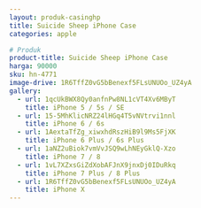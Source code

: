 ```yaml
---
layout: produk-casinghp
title: Suicide Sheep iPhone Case
categories: apple

# Produk
product-title: Suicide Sheep iPhone Case
harga: 90000
sku: hn-4771
image-drive: 1R6TffZ0vG5bBenexf5FLsUNUOo_UZ4yA
gallery:
  - url: 1qcUkBWX8Qy0anfnPw8NL1cVT4Xv6MByT
    title: iPhone 5 / 5s / SE
  - url: 15-5MhKlicNRZ24lHGq4T5vNVtrvi1nnl
    title: iPhone 6 / 6s
  - url: 1AextaTfZg_xiwxhdRszHiB9l9Ms5FjXK
    title: iPhone 6 Plus / 6s Plus
  - url: 1aNZ2uBiok7vmVvJSQ9wLhNEyGklQ-Xzo
    title: iPhone 7 / 8
  - url: 1vL7XZxsGiZdXobAFJnX9jnxDj0IDuRkq
    title: iPhone 7 Plus / 8 Plus
  - url: 1R6TffZ0vG5bBenexf5FLsUNUOo_UZ4yA
    title: iPhone X
---
```

